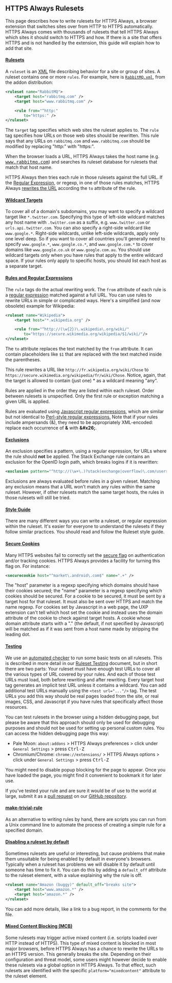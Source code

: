 ## HTTPS Always Rulesets

This page describes how to write rulesets for HTTPS Always, a browser extension that
switches sites over from HTTP to HTTPS automatically. HTTPS Always comes with thousands
of rulesets that tell HTTPS Always which sites it should switch to HTTPS and how.
If there is a site that offers HTTPS and is not handled by the extension, this guide
will explain how to add that site.

#### [Rulesets](#rulesets)

A `ruleset` is an [XML](https://www.xml.com/pub/a/98/10/guide0.html?page=2) file
describing behavior for a site or group of sites. A ruleset contains one or
more `rules`. For example, here is
[`RabbitMQ.xml`](https://github.com/g4jc/https-always/blob/master/src/chrome/content/rules/RabbitMQ.xml),
from the addon distribution:

```xml
<ruleset name="RabbitMQ">
	<target host="rabbitmq.com" />
	<target host="www.rabbitmq.com" />

	<rule from="^http:"
		to="https:" />
</ruleset>
```

The `target` tag specifies which web sites the ruleset applies to. The `rule`
tag specifies how URLs on those web sites should be rewritten. This rule says
that any URLs on `rabbitmq.com` and `www.rabbitmq.com` should be modified by
replacing "http:" with "https:".

When the browser loads a URL, HTTPS Always takes the host name (e.g.
<tt>www.rabbitmq.com</tt>) and searches its ruleset database for rulesets that
match that host name.

HTTPS Always then tries each rule in those rulesets against the full URL.
If the [Regular
Expression](https://www.regular-expressions.info/quickstart.html), or regexp, in
one of those rules matches, HTTPS Always [rewrites the
URL](#rules-and-regular-expressions) according the `to` attribute of the rule.

#### [Wildcard Targets](#wildcard-targets)

To cover all of a domain's subdomains, you may want to specify a wildcard
target like `*.twitter.com`. Specifying this type of left-side wildcard matches
any host name with `.twitter.com` as a suffix, e.g. `www.twitter.com` or
`urls.api.twitter.com`. You can also specify a right-side wildcard like
`www.google.*`. Right-side wildcards, unlike left-side wildcards, apply only
one level deep. So if you want to cover all countries you'll generally need to
specify `www.google.*`, `www.google.co.*`, and `www.google.com.*` to cover
domains like `www.google.co.uk` or `www.google.com.au`. You should use wildcard
targets only when you have rules that apply to the entire wildcard space. If
your rules only apply to specific hosts, you should list each host as a
separate target.

#### [Rules and Regular Expressions](#rules-and-regular-expressions)

The `rule` tags do the actual rewriting work. The `from` attribute of each rule
is a [regular expression](https://www.regular-expressions.info/quickstart.html)
matched against a full URL. You can use rules to rewrite URLs in simple or
complicated ways. Here's a simplified (and now obsolete) example for Wikipedia:

```xml
<ruleset name="Wikipedia">
	<target host="*.wikipedia.org" />

	<rule from="^http://(\w{2})\.wikipedia\.org/wiki/"
		to="https://secure.wikimedia.org/wikipedia/$1/wiki/"/>
</ruleset>
```

The `to` attribute replaces the text matched by the `from` attribute. It can
contain placeholders like `$1` that are replaced with the text matched inside
the parentheses.

This rule rewrites a URL like `http://fr.wikipedia.org/wiki/Chose` to
`https://secure.wikimedia.org/wikipedia/fr/wiki/Chose`. Notice, again, that the
target is allowed to contain (just one) * as a wildcard meaning "any".

Rules are applied in the order they are listed within each ruleset. Order
between rulesets is unspecified. Only the first rule or exception matching a
given URL is applied.

Rules are evaluated using [Javascript regular
expressions](https://www.regular-expressions.info/javascript.html), which are
similar but not identical to [Perl-style regular
expressions.](https://www.regular-expressions.info/pcre.html) Note that if your
rules include ampersands (&amp;), they need to be appropriately XML-encoded:
replace each occurrence of **&amp;** with **&amp;#x26;**.

#### [Exclusions](#exclusions)

An exclusion specifies a pattern, using a regular expression, for URLs where
the rule should **not** be applied. The Stack Exchange rule contains an
exclusion for the OpenID login path, which breaks logins if it is rewritten:

```xml
<exclusion pattern="^http://(\w+\.)?stack(exchange|overflow)\.com/users/authenticate/" />
```

Exclusions are always evaluated before rules in a given ruleset. Matching any
exclusion means that a URL won't match any rules within the same ruleset.
However, if other rulesets match the same target hosts, the rules in those
rulesets will still be tried.

#### [Style Guide](#style-guide)

There are many different ways you can write a ruleset, or regular expression
within the ruleset. It's easier for everyone to understand the rulesets if they
follow similar practices. You should read and follow the Ruleset style
guide.

#### [Secure Cookies](#secure-cookies)

Many HTTPS websites fail to correctly set the [secure
flag](https://en.wikipedia.org/wiki/HTTP_cookie#Secure_and_HttpOnly)
on authentication and/or tracking cookies. HTTPS Always provides a facility
for turning this flag on. For instance:

```xml
<securecookie host="^market\.android\.com$" name=".+" />
```

The "host" parameter is a regexp specifying which domains should have their
cookies secured; the "name" parameter is a regexp specifying which cookies
should be secured. For a cookie to be secured, it must be sent by a target host
for that ruleset. It must also be sent over HTTPS and match the name regexp.
For cookies set by Javascript in a web page, the UXP extension can't tell
which host set the cookie and instead uses the domain attribute of the cookie
to check against target hosts. A cookie whose domain attribute starts with a
"." (the default, if not specified by Javascript) will be matched as if it was
sent from a host name made by stripping the leading dot.

#### [Testing](#testing)

We use an [automated
checker](https://github.com/hiviah/https-everywhere-checker) to run some basic
tests on all rulesets. This is described in more detail in our [Ruleset
Testing](https://github.com/g4jc/https-always/blob/master/ruleset-testing.md)
document, but in short there are two parts: Your ruleset must have enough test
URLs to cover all the various types of URL covered by your rules. And each of
those test URLs must load, both before rewriting and after rewriting. Every
target host tag generates an implicit test URL unless it contains a wildcard.
You can add additional test URLs manually using the `<test url="..."/>` tag.
The test URLs you add this way should be real pages loaded from the site, or
real images, CSS, and Javascript if you have rules that specifically affect
those resources.

You can test rulesets in the browser using a hidden debugging page, but please
be aware that this approach should only be used for debugging purposes and
should not be used for setting up personal custom rules. You can access the
hidden debugging page this way:

*   Pale Moon: `about:addons` > HTTPS Always preferences > click under
    `General Settings` > press <kbd>Ctrl-Z</kbd>
*   Chromium/Chrome: `chrome://extensions/` > HTTPS Always options > click
    under `General Settings` > press <kbd>Ctrl-Z</kbd>

You might need to disable popup blocking for the page to appear. Once you have
loaded the page, you might find it convenient to bookmark it for later use.

If you&apos;ve tested your rule and are sure it would be of use to the world at
large, submit it as a [pull
request](https://help.github.com/articles/using-pull-requests/) on our [GitHub
repository](https://github.com/g4jc/https-always/).

#### [make-trivial-rule](#make-trivial-rule)

As an alternative to writing rules by hand, there are scripts you can run from
a Unix command line to automate the process of creating a simple rule for a
specified domain.

#### [Disabling a ruleset by default](#disabling-a-ruleset-by-default)

Sometimes rulesets are useful or interesting, but cause problems that make them
unsuitable for being enabled by default in everyone's browsers. Typically when
a ruleset has problems we will disable it by default until someone has time to
fix it. You can do this by adding a `default_off` attribute to the ruleset
element, with a value explaining why the rule is off.

```xml
<ruleset name="Amazon (buggy)" default_off="breaks site">
	<target host="www.amazon.*" />
	<target host="amazon.*" />
</ruleset> 
```

You can add more details, like a link to a bug report, in the comments for the
file.

#### [Mixed Content Blocking (MCB)](#mixed-content-blocking-mcb)

Some rulesets may trigger active mixed content (i.e. scripts loaded over HTTP
instead of HTTPS). This type of mixed content is blocked in most major browsers,
before HTTPS Always has a chance to rewrite the URLs to an HTTPS version.
This generally breaks the site. Depending on their configuration and threat
model, some users might however decide to enable these rulesets via a global
option in HTTPS Always. To that effect, such rulesets are identified with 
the specific `platform="mixedcontent"` attribute to the ruleset element.
